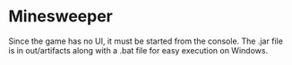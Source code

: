 # Minesweeper

Since the game has no UI, it must be started from the console. The .jar file is in out/artifacts along with a .bat file for easy execution on Windows.
